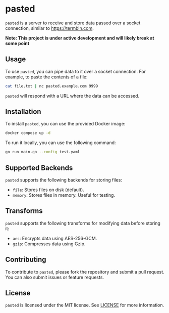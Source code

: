 # pasted

`pasted` is a server to receive and store data passed over a socket connection, similar to <https://termbin.com>.

**Note: This project is under active development and will likely break at some point**

## Usage

To use `pasted`, you can pipe data to it over a socket connection. For example, to paste the contents of a file:

```sh
cat file.txt | nc pasted.example.com 9999
```

`pasted` will respond with a URL where the data can be accessed.

## Installation

To install `pasted`, you can use the provided Docker image:

```sh
docker compose up -d
```

To run it locally, you can use the following command:

```sh
go run main.go --config test.yaml
```

## Supported Backends

`pasted` supports the following backends for storing files:

- `file`: Stores files on disk (default).
- `memory`: Stores files in memory. Useful for testing.


## Transforms

`pasted` supports the following transforms for modifying data before storing it:

- `aes`: Encrypts data using AES-256-GCM.
- `gzip`: Compresses data using Gzip.

## Contributing

To contribute to `pasted`, please fork the repository and submit a pull request. You can also submit issues or feature requests.

## License

`pasted` is licensed under the MIT license. See [LICENSE](LICENSE) for more information.
